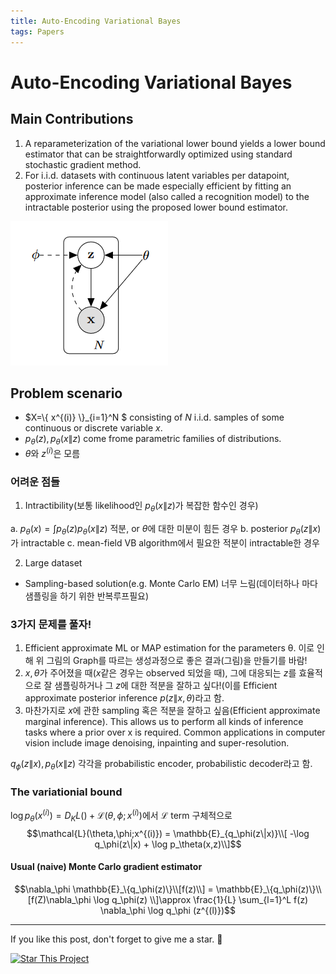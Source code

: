 ```yaml
---
title: Auto-Encoding Variational Bayes
tags: Papers
---
```


# Auto-Encoding Variational Bayes

## Main Contributions
1. A reparameterization of the variational lower bound yields a lower bound estimator that can be straightforwardly optimized using standard stochastic gradient method.
2. For i.i.d. datasets with continuous latent variables per datapoint, posterior inference can be made especially efficient by fitting an approximate inference model (also called a recognition model) to the intractable posterior using the proposed lower bound estimator.

![vae_graph](./vae_graph.png)

## Problem scenario

- $X=\\{ x^{(i)} \\}_{i=1}^N $ consisting of $N$ i.i.d. samples of some continuous or discrete variable $x$.
- $p_\theta(z), p_\theta(x\|z)$ come frome parametric families of distributions.
- $\theta$와 $z^{(i)}$은 모름
 
### 어려운 점들
1. Intractibility(보통 likelihood인 $p_\theta(x\|z)$가 복잡한 함수인 경우)

  a. $p_\theta(x)=\int p_\theta(z)p_\theta(x\|z)$ 적분, or $\theta$에 대한 미분이 힘든 경우
  b. posterior $p_\theta(z\|x)$ 가 intractable
  c. mean-field VB algorithm에서 필요한 적분이 intractable한 경우
 
2. Large dataset
  - Sampling-based solution(e.g. Monte Carlo EM) 너무 느림(데이터하나 마다 샘플링을 하기 위한 반복루프필요)

### 3가지 문제를 풀자!

1. Efficient approximate ML or MAP estimation for the parameters θ. 이로 인해 위 그림의 Graph를 따르는 생성과정으로 좋은 결과(그림)을 만들기를 바람!
2. $x, \theta$가 주어졌을 때($x$같은 경우는 observed 되었을 때), 그에 대응되는 $z$를 효율적으로 잘 샘플링하거나 그 $z$에 대한 적분을 잘하고 싶다!(이를 Efficient approximate posterior inference $p(z\|x,\theta)$라고 함.
3. 마찬가지로 $x$에 관한 sampling 혹은 적분을 잘하고 싶음(Efficient approximate marginal inference). This allows us to perform all kinds of inference tasks where a prior over x is required. Common applications in computer vision include image denoising, inpainting and super-resolution.

$q_\phi(z\|x), p_\theta(x\|z)$ 각각을 probabilistic encoder, probabilistic decoder라고 함.

### The variationial bound

$\log p_\theta(x^{(i)}) = D_KL()+\mathcal{L}(\theta,\phi;x^{(i)})$에서 $\mathcal{L}$ term
구체적으로
$$\mathcal{L}(\theta,\phi;x^{(i)}) = \mathbb{E}_{q_\phi(z\|x)}\\[ -\log q_\phi(z\|x) + \log p_\theta(x,z)\\]$$

#### Usual (naive) Monte Carlo gradient estimator

$$\nabla_\phi \mathbb{E}_\{q_\phi(z)\}\\[f(z)\\] = \mathbb{E}_\{q_\phi(z)\}\\[f(Z)\nabla_\phi \log q_\phi(z) \\]\approx \frac{1}{L} \sum_{l=1}^L f(z) \nabla_\phi \log q_\phi (z^{(l)})$$

<!--more-->

---

If you like this post, don't forget to give me a star. :star2:

[![Star This Project](https://img.shields.io/github/stars/hscho100/hscho100.github.io.svg?label=Stars&style=social)](https://github.com/hscho100/hscho100.github.io/)
